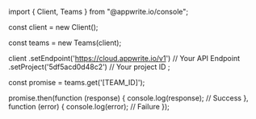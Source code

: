 import { Client,  Teams } from "@appwrite.io/console";

const client = new Client();

const teams = new Teams(client);

client
    .setEndpoint('https://cloud.appwrite.io/v1') // Your API Endpoint
    .setProject('5df5acd0d48c2') // Your project ID
;

const promise = teams.get('[TEAM_ID]');

promise.then(function (response) {
    console.log(response); // Success
}, function (error) {
    console.log(error); // Failure
});